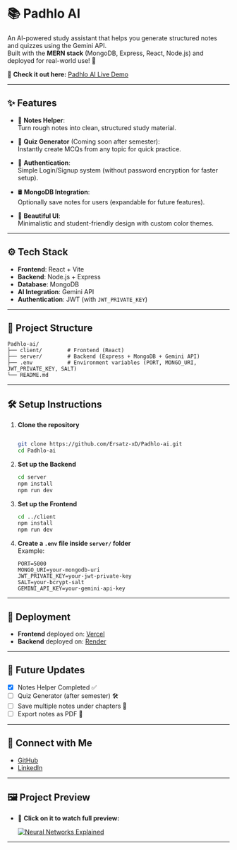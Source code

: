 
# 📚 Padhlo AI

An AI-powered study assistant that helps you generate structured notes and quizzes using the Gemini API.  
Built with the **MERN stack** (MongoDB, Express, React, Node.js) and deployed for real-world use! 🚀

🚀 **Check it out here:** [Padhlo AI Live Demo](https://padhlo-ai.vercel.app/)


---

## ✨ Features

- 📖 **Notes Helper**:  
  Turn rough notes into clean, structured study material.

- 🧠 **Quiz Generator** (Coming soon after semester):  
  Instantly create MCQs from any topic for quick practice.

- 🔐 **Authentication**:  
  Simple Login/Signup system (without password encryption for faster setup).

- 🛢️ **MongoDB Integration**:  
  Optionally save notes for users (expandable for future features).

- 🎨 **Beautiful UI**:  
  Minimalistic and student-friendly design with custom color themes.

---

## ⚙️ Tech Stack

- **Frontend**: React + Vite
- **Backend**: Node.js + Express
- **Database**: MongoDB
- **AI Integration**: Gemini API
- **Authentication**: JWT (with `JWT_PRIVATE_KEY`)

---

## 📂 Project Structure

```
Padhlo-ai/
├── client/        # Frontend (React)
├── server/        # Backend (Express + MongoDB + Gemini API)
├── .env           # Environment variables (PORT, MONGO_URI, JWT_PRIVATE_KEY, SALT)
└── README.md
```

---

## 🛠️ Setup Instructions

1. **Clone the repository**  
   ```bash

   git clone https://github.com/Ersatz-xD/Padhlo-ai.git
   cd Padhlo-ai
   ```

2. **Set up the Backend**  
   ```bash
   cd server
   npm install
   npm run dev
   ```

3. **Set up the Frontend**  
   ```bash
   cd ../client
   npm install
   npm run dev
   ```

4. **Create a `.env` file inside `server/` folder**  
   Example:

   ```
   PORT=5000
   MONGO_URI=your-mongodb-uri
   JWT_PRIVATE_KEY=your-jwt-private-key
   SALT=your-bcrypt-salt
   GEMINI_API_KEY=your-gemini-api-key
   ```

---

## 🚀 Deployment

- **Frontend** deployed on: [Vercel](https://vercel.com/)
- **Backend** deployed on: [Render](https://render.com/)

---

## 🎯 Future Updates

- [x] Notes Helper Completed ✅
- [ ] Quiz Generator (after semester) 🛠️
- [ ] Save multiple notes under chapters 📝
- [ ] Export notes as PDF 📄

---

## 🤝 Connect with Me

- [GitHub](https://github.com/Ersatz-xD)
- [LinkedIn](https://www.linkedin.com/in/ayaan-ahmed-khan-448600351)

---

## 🖼️ Project Preview

- 🚀 **Click on it to watch full preview:**
  
  [![Neural Networks Explained](https://img.youtube.com/vi/cF5wYIU_dk0/0.jpg)](https://www.youtube.com/watch?v=cF5wYIU_dk0)
---
